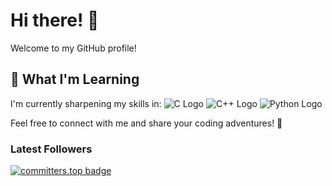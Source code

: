 # Hi there! 👋

Welcome to my GitHub profile!

## 🌱 What I'm Learning

I'm currently sharpening my skills in: ![C Logo](https://img.shields.io/badge/-C-000000?style=flat-square&logo=C&logoColor=white) ![C++ Logo](https://img.shields.io/badge/-C++-000000?style=flat-square&logo=C%2B%2B&logoColor=white) ![Python Logo](https://img.shields.io/badge/-Python-008000?style=flat-square&logo=Python&logoColor=white) 

Feel free to connect with me and share your coding adventures! 🚀

### Latest Followers

<!-- FOLLOWERS:START -->
<!-- FOLLOWERS:END -->

[![committers.top badge](https://user-badge.committers.top/austria/hu8813.svg)](https://user-badge.committers.top/austria/hu8813)
